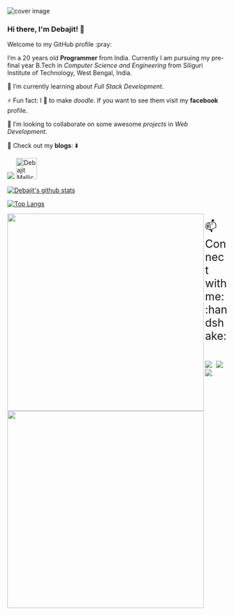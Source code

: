 
<img src="https://lh3.googleusercontent.com/2P1AKBLl45yktcYlqd_htpeF7WMpeCm12oXhjPt745k4-V9cQMeOS4twea6fZeU47VZYxBchafoUol_79BR2FUxr9Zw9fAc1nFKFvmAawZhangcQDaoKFjqZKQmUh2bVcTb3swsvAQ=w2400" alt="cover image"/>

### Hi there, I'm Debajit! 👋
<p>Welcome to my GitHub profile :pray:</p>

 I’m a 20 years old **Programmer** from India. Currently I am pursuing my pre-final year B.Tech in *Computer Science and Engineering* from Siliguri Institute of Technology, West Bengal, India.
  
🌱 I’m currently learning about *Full Stack Development*.

⚡ Fun fact: I :sparkling_heart: to make *doodle*. If you want to see them visit my **facebook** profile.

👯 I’m looking to collaborate on some awesome *projects* in *Web Development*.

:memo: Check out my **blogs**: :arrow_down:

<a href="https://medium.com/@mallickdebajit3"><img src="https://gp3.googleusercontent.com/iJJ4_1lo9FnkjtWhXJwTPxiPv72Wdzeglv2tIL8yePb2lDu2m3G11ECK9KlQNoqK6czwFvV_EmoJew2_98YVZkSUMdGLmpfRRk4JPEzTt44QWDjfJyZJdLlPGiXs2NmIt7WMkhFDbw=s48-p-k" style="text-align:center"/></a>
<a href="https://dev.to/debajit13"><img src="https://d2fltix0v2e0sb.cloudfront.net/dev-badge.svg" alt="Debajit Mallick's DEV Profile" height="48px" width="48px"></a>


[![Debajit's github stats](https://github-readme-stats.vercel.app/api?username=debajit13&show_icons=true&theme=algolia)](https://github.com/debajit13?tab=repositories)

[![Top Langs](https://github-readme-stats.vercel.app/api/top-langs/?username=debajit13&show_icons=true&theme=algolia)](https://github.com/debajit13?tab=repositories)

<div>
<a href="https://github.com/debajit13/tindog">
  <img align="left" src="https://github-readme-stats.vercel.app/api/pin/?username=debajit13&repo=tindog" width="450px" style="align: left"/>
</a>
<a href="https://github.com/debajit13/Drummer">
  <img align="left" src="https://github-readme-stats.vercel.app/api/pin/?username=debajit13&repo=Drummer" width="450px" style="align: left"/>
</a>
</div>


 <p style="font-size: 25px">📫 Connect with me: :handshake:</p> 
 <br>
 <a href="https://www.linkedin.com/in/debajit-mallick/"><img src="https://gp3.googleusercontent.com/rs4yxqGcOQBD43JjqIX8SB5rMojfLpdI2gTJn_1HtaKRyj8QFyzB1WH9f-CkBEvEkZRpPONZADLwsbhGOQk5ddEPb8upQdsmxxyJVEVAmn0KPVK4CPXgFe14fpIWn_Aw6b8NjFbc_Q=s48-p-k" style="text-align:center; margin-right : 5px"/></a>
 <a href="https://twitter.com/MallickDebajit"><img src="https://gp3.googleusercontent.com/v_LdxBFUbEB6Jd7-4kTqWEepbGRnBEbmRnCL6cVjApJchGsKDE4frlchAlV389TMp3BsuGgMgu-e5ttHz7fzUbDqiNe5Jl1GhzwZRFla8O7trVP_N71bgD3XBTp4m0RC5noudt8Bwg=s48-p-k" style="text-align:center; margin-right : 5px"/></a>
 <a href="https://www.facebook.com/debajit.mallick.79"><img src="https://gp3.googleusercontent.com/4z2VXzS073q2P8awnhezZ1ojnDjJhfFVn0cKiQk8NAiN231lQ9J2PxgKwFeganSlG2WSsshXVovizTFt-KEkVDJ2XzFWNU4F32bVnX_hWJQqdQs8cngAgSVzlf8VJgSZFdGJ0CnVgQ=s48-p-k" style="text-align:center; margin-right : 5px"/></a>
</p>



<!--
**debajit13/debajit13** is a ✨ _special_ ✨ repository because its `README.md` (this file) appears on your GitHub profile.
Here are some ideas to get you started:
- 🌱 I’m currently learning ...
- 👯 I’m looking to collaborate on ...
- 🤔 I’m looking for help with ...
- 💬 Ask me about ...
- 📫 How to reach me: ...
- 😄 Pronouns: ...
- ⚡ Fun fact: ...
-->
